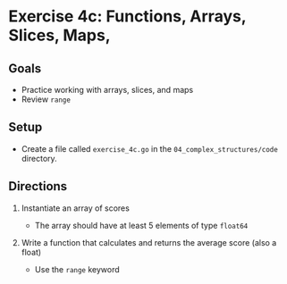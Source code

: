 # Exercise 4c: Functions, Arrays, Slices, Maps,

## Goals

- Practice working with arrays, slices, and maps
- Review `range`

## Setup

- Create a file called `exercise_4c.go` in the `04_complex_structures/code` directory.

## Directions

1. Instantiate an array of scores 
    - The array should have at least 5 elements of type `float64`

2. Write a function that calculates and returns the average score (also a float)
    - Use the `range` keyword